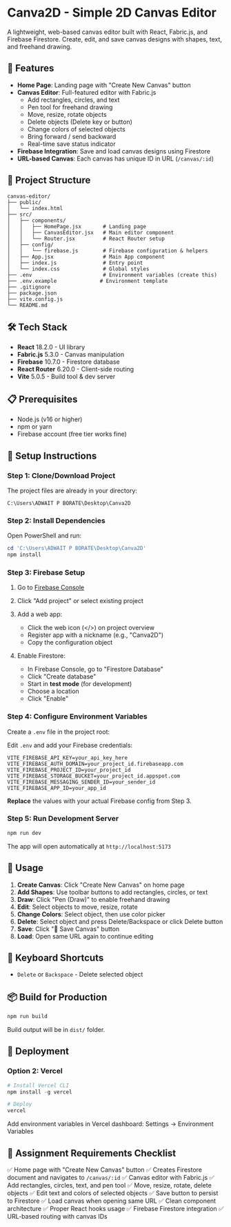 # Canva2D - Simple 2D Canvas Editor

A lightweight, web-based canvas editor built with React, Fabric.js, and Firebase Firestore. Create, edit, and save canvas designs with shapes, text, and freehand drawing.

## 🚀 Features

- **Home Page**: Landing page with "Create New Canvas" button
- **Canvas Editor**: Full-featured editor with Fabric.js
  - Add rectangles, circles, and text
  - Pen tool for freehand drawing
  - Move, resize, rotate objects
  - Delete objects (Delete key or button)
  - Change colors of selected objects
  - Bring forward / send backward
  - Real-time save status indicator
- **Firebase Integration**: Save and load canvas designs using Firestore
- **URL-based Canvas**: Each canvas has unique ID in URL (`/canvas/:id`)

## 📁 Project Structure

```
canvas-editor/
├── public/
│   └── index.html
├── src/
│   ├── components/
│   │   ├── HomePage.jsx       # Landing page
│   │   ├── CanvasEditor.jsx   # Main editor component
│   │   └── Router.jsx         # React Router setup
│   ├── config/
│   │   └── firebase.js        # Firebase configuration & helpers
│   ├── App.jsx                # Main App component
│   ├── index.js               # Entry point
│   └── index.css              # Global styles
├── .env                       # Environment variables (create this)
├── .env.example              # Environment template
├── .gitignore
├── package.json
├── vite.config.js
└── README.md
```

## 🛠️ Tech Stack

- **React** 18.2.0 - UI library
- **Fabric.js** 5.3.0 - Canvas manipulation
- **Firebase** 10.7.0 - Firestore database
- **React Router** 6.20.0 - Client-side routing
- **Vite** 5.0.5 - Build tool & dev server

## 📋 Prerequisites

- Node.js (v16 or higher)
- npm or yarn
- Firebase account (free tier works fine)

## 🔧 Setup Instructions

### Step 1: Clone/Download Project

The project files are already in your directory:
```
C:\Users\ADWAIT P BORATE\Desktop\Canva2D
```

### Step 2: Install Dependencies

Open PowerShell and run:

```powershell
cd 'C:\Users\ADWAIT P BORATE\Desktop\Canva2D'
npm install
```

### Step 3: Firebase Setup

1. Go to [Firebase Console](https://console.firebase.google.com/)
2. Click "Add project" or select existing project
3. Add a web app:
   - Click the web icon (</>) on project overview
   - Register app with a nickname (e.g., "Canva2D")
   - Copy the configuration object

4. Enable Firestore:
   - In Firebase Console, go to "Firestore Database"
   - Click "Create database"
   - Start in **test mode** (for development)
   - Choose a location
   - Click "Enable"

### Step 4: Configure Environment Variables

Create a `.env` file in the project root:


Edit `.env` and add your Firebase credentials:

```env
VITE_FIREBASE_API_KEY=your_api_key_here
VITE_FIREBASE_AUTH_DOMAIN=your_project_id.firebaseapp.com
VITE_FIREBASE_PROJECT_ID=your_project_id
VITE_FIREBASE_STORAGE_BUCKET=your_project_id.appspot.com
VITE_FIREBASE_MESSAGING_SENDER_ID=your_sender_id
VITE_FIREBASE_APP_ID=your_app_id
```

**Replace** the values with your actual Firebase config from Step 3.

### Step 5: Run Development Server

```powershell
npm run dev
```

The app will open automatically at `http://localhost:5173`

## 🎯 Usage

1. **Create Canvas**: Click "Create New Canvas" on home page
2. **Add Shapes**: Use toolbar buttons to add rectangles, circles, or text
3. **Draw**: Click "Pen (Draw)" to enable freehand drawing
4. **Edit**: Select objects to move, resize, rotate
5. **Change Colors**: Select object, then use color picker
6. **Delete**: Select object and press Delete/Backspace or click Delete button
7. **Save**: Click "💾 Save Canvas" button
8. **Load**: Open same URL again to continue editing

## 🔑 Keyboard Shortcuts

- `Delete` or `Backspace` - Delete selected object

## 📦 Build for Production

```powershell
npm run build
```

Build output will be in `dist/` folder.

## 🚀 Deployment

### Option 2: Vercel

```powershell
# Install Vercel CLI
npm install -g vercel

# Deploy
vercel
```

Add environment variables in Vercel dashboard: Settings → Environment Variables

## 📝 Assignment Requirements Checklist

✅ Home page with "Create New Canvas" button
✅ Creates Firestore document and navigates to `/canvas/:id`
✅ Canvas editor with Fabric.js
✅ Add rectangles, circles, text, and pen tool
✅ Move, resize, rotate, delete objects
✅ Edit text and colors of selected objects
✅ Save button to persist to Firestore
✅ Load canvas when opening same URL
✅ Clean component architecture
✅ Proper React hooks usage
✅ Firebase Firestore integration
✅ URL-based routing with canvas IDs
